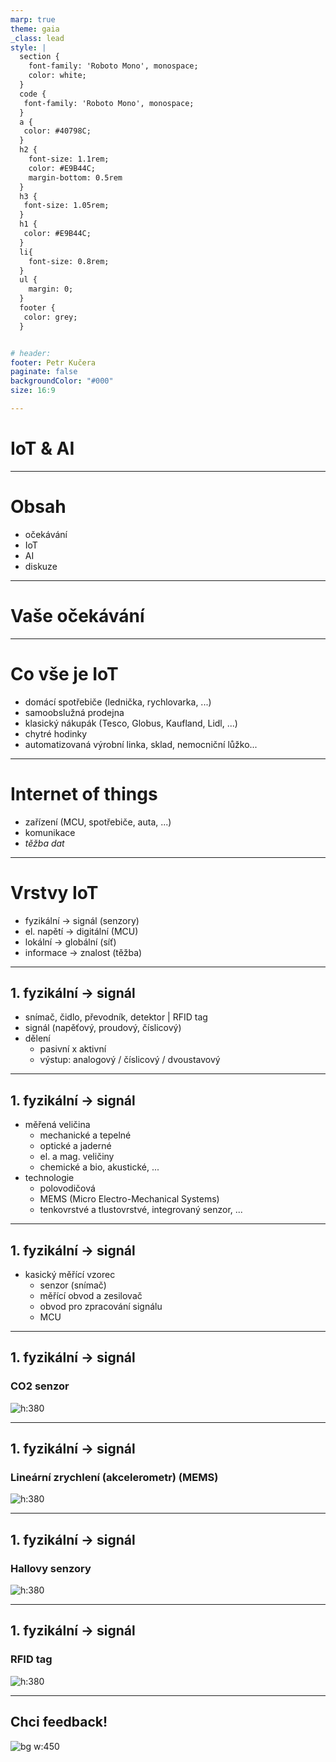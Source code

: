 ```yaml
---
marp: true
theme: gaia
_class: lead
style: |
  section {
    font-family: 'Roboto Mono', monospace;
    color: white;
  }
  code {
   font-family: 'Roboto Mono', monospace;
  }
  a {
   color: #40798C;
  }
  h2 {
    font-size: 1.1rem;
    color: #E9B44C;
    margin-bottom: 0.5rem
  }
  h3 {
   font-size: 1.05rem;
  }
  h1 {
   color: #E9B44C;
  }
  li{
    font-size: 0.8rem;
  }
  ul {
    margin: 0;
  }
  footer {
   color: grey;
  }


# header:
footer: Petr Kučera
paginate: false
backgroundColor: "#000"
size: 16:9

---
```


# IoT & AI

---

<!-- 
footer:  ""

-->

# Obsah
- očekávání
- IoT
- AI
- diskuze

<!-- 

# NOTES

- IoT
  - co to je
  - celkove schema, od hardware az po vizualizace a zpracovani dat
    - fyzikalni signal -> interpretovatelna informace (senzory, RFID tagy)
    - napeti -> prevod na digitalni podobu (MCU)
      - typy modulu
      - setreni energie
    - zpracovani dat a odeslani do koncentratoru (sit)
      - zpusoby pripojeni na internet (NB-IoT, ZigBee, Sigfox, LoRa a LoRaWAN, WiFi)
      - protokoly (MQTT, ESPNOW, HTTP, SSH)
    - efektivni sbirani dat, jejich zpracovani, filtrovani
    - tezba dat (vizualizace, aplikace, rozhodovani)
  - trendy
    - Prumysl 4.0
    - Digital Twins
    - Bezpečnost
  - co nabizi Azure pro IoT

- AI
  - co to je
  - jak funguje
  - zakladni modely
  - co nabizi Azure pro AI
  - diskuze nad danou problematikou

 -->

---

# Vaše očekávání

---

<!--
footer: IoT: Úvod
-->

# Co vše je IoT

- domácí spotřebiče (lednička, rychlovarka, ...)
- samoobslužná prodejna
- klasický nákupák (Tesco, Globus, Kaufland, Lidl, ...)
- chytré hodinky
- automatizovaná výrobní linka, sklad, nemocniční lůžko...

---

# Internet of things

- zařízení (MCU, spotřebiče, auta, ...)
- komunikace
- *těžba dat*

<!--
Co to tedy vlastne je?
- sit zarizeni, ktere mezi sebou dokazou komunikovat
- nejcasteji pomoci zprav

Ma smysl se IoT věnovat?
- 
-->

---

<!-- footer: IoT: Vrstvy -->
# Vrstvy IoT

- fyzikální -> signál (senzory)
- el. napětí -> digitální (MCU)
- lokální -> globální (síť)
- informace -> znalost (těžba)

<!-- 
# Vrstvy IoT
Rozdelil jsem si sam, neni nijako standartizovano
- fyzikální -> signál (senzory)
  - úvod do problematiky - zdá se jednoduché, není, dle mého nejkomplikovanější část
- el. napětí -> digitální (MCU)
  - převod, lockin detekce, PWM, ...
  - typy používaných modulů a zařízení
- lokální -> globální (síť)
  - technologie pro připojení k internetu (NB-IoT, ZigBee, Sigfox, LoRa a LoRaWAN, WiFi)
  - protokoly (MQTT, ESPNOW, HTTP, SSH)
- informace -> znalost (těžba)
  - vizualizce (Elastic Stack)
  - AI a cviceni dat
  - akce



-->

---

## 1. fyzikální -> signál

- snímač, čidlo, převodník, detektor | RFID tag
- signál (napěťový, proudový, číslicový)
- dělení
  - pasivní x aktivní
  - výstup: analogový / číslicový / dvoustavový


---

## 1. fyzikální -> signál

- měřená veličina
  - mechanické a tepelné
  - optické a jaderné
  - el. a mag. veličiny
  - chemické a bio, akustické, ...
- technologie
  - polovodičová
  - MEMS (Micro Electro-Mechanical Systems)
  - tenkovrstvé a tlustovrstvé, integrovaný senzor, ...

---

## 1. fyzikální -> signál

- kasický měřící vzorec
  - senzor (snímač)
  - měřící obvod a zesilovač
  - obvod pro zpracování signálu
  - MCU

---

## 1. fyzikální -> signál
### CO2 senzor

![h:380](assets/co2-sensor.jpg)

---

## 1. fyzikální -> signál
### Lineární zrychlení (akcelerometr) (MEMS)

![h:380](assets/MEMS-sensor.ppm)

---
## 1. fyzikální -> signál
### Hallovy senzory

![h:380](assets/hall-sensors.jpeg)

---
## 1. fyzikální -> signál
### RFID tag

![h:380](assets/RFID-tag.png)

---
## Chci feedback!
![bg w:450](assets/feedback.png)

